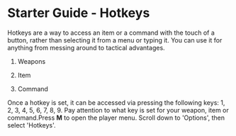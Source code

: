 # Starter Guide - Hotkeys
Hotkeys are a way to access an item or a command with the touch of a button, rather than selecting it from a menu or typing it. You can use it for anything from messing around to tactical advantages.

1. Weapons

2. Item

3. Command

Once a hotkey is set, it can be accessed via pressing the following keys: 1, 2, 3, 4, 5, 6, 7, 8, 9. Pay attention to what key is set for your weapon, item or command.Press **M** to open the player menu. Scroll down to 'Options', then select 'Hotkeys'.
